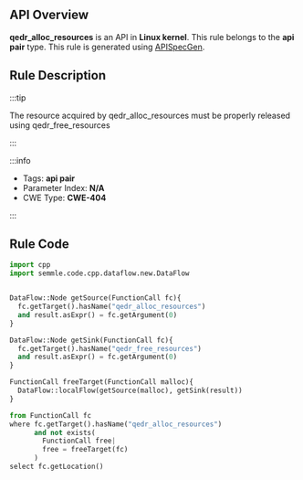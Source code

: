 ---
---


## API Overview
**qedr_alloc_resources** is an API in **Linux kernel**. This rule belongs to the **api pair** type. This rule is generated using [APISpecGen](../../tools/APISpecGen).
## Rule Description

:::tip

The resource acquired by qedr_alloc_resources must be properly released using qedr_free_resources

:::

:::info

- Tags: **api pair**
- Parameter Index: **N/A**
- CWE Type: **CWE-404**

:::

## Rule Code
```python
import cpp
import semmle.code.cpp.dataflow.new.DataFlow


DataFlow::Node getSource(FunctionCall fc){
  fc.getTarget().hasName("qedr_alloc_resources")
  and result.asExpr() = fc.getArgument(0)
}

DataFlow::Node getSink(FunctionCall fc){
  fc.getTarget().hasName("qedr_free_resources")
  and result.asExpr() = fc.getArgument(0)
}

FunctionCall freeTarget(FunctionCall malloc){
  DataFlow::localFlow(getSource(malloc), getSink(result))
}

from FunctionCall fc
where fc.getTarget().hasName("qedr_alloc_resources")
      and not exists(
        FunctionCall free| 
        free = freeTarget(fc)
      )
select fc.getLocation()

    
```